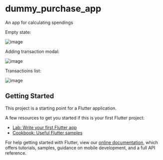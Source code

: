 # dummy_purchase_app

An app for calculating spendings 

Empty state:

![image](https://user-images.githubusercontent.com/29125458/172044309-7c8ce3c5-6846-4bda-b7dd-9e7f51e9a093.png)

Adding transaction modal:

![image](https://user-images.githubusercontent.com/29125458/172044289-c567a0c5-1703-4c6d-b296-7704c3c1dd70.png)

Transactioins list:

![image](https://user-images.githubusercontent.com/29125458/172044221-ecba8b92-4dbb-4b54-9ebe-9813d2b0a1c8.png)
## Getting Started

This project is a starting point for a Flutter application.

A few resources to get you started if this is your first Flutter project:

- [Lab: Write your first Flutter app](https://flutter.dev/docs/get-started/codelab)
- [Cookbook: Useful Flutter samples](https://flutter.dev/docs/cookbook)

For help getting started with Flutter, view our
[online documentation](https://flutter.dev/docs), which offers tutorials,
samples, guidance on mobile development, and a full API reference.

